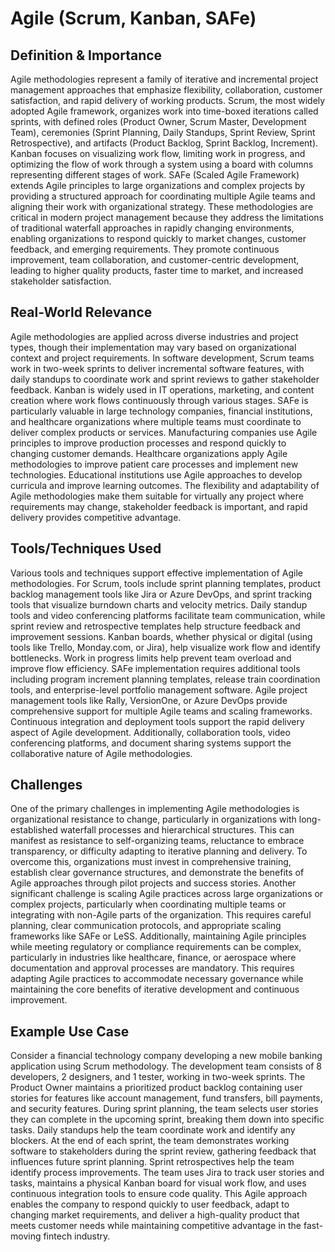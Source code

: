 # Agile (Scrum, Kanban, SAFe)

## Definition & Importance

Agile methodologies represent a family of iterative and incremental project management approaches that emphasize flexibility, collaboration, customer satisfaction, and rapid delivery of working products. Scrum, the most widely adopted Agile framework, organizes work into time-boxed iterations called sprints, with defined roles (Product Owner, Scrum Master, Development Team), ceremonies (Sprint Planning, Daily Standups, Sprint Review, Sprint Retrospective), and artifacts (Product Backlog, Sprint Backlog, Increment). Kanban focuses on visualizing work flow, limiting work in progress, and optimizing the flow of work through a system using a board with columns representing different stages of work. SAFe (Scaled Agile Framework) extends Agile principles to large organizations and complex projects by providing a structured approach for coordinating multiple Agile teams and aligning their work with organizational strategy. These methodologies are critical in modern project management because they address the limitations of traditional waterfall approaches in rapidly changing environments, enabling organizations to respond quickly to market changes, customer feedback, and emerging requirements. They promote continuous improvement, team collaboration, and customer-centric development, leading to higher quality products, faster time to market, and increased stakeholder satisfaction.

## Real-World Relevance

Agile methodologies are applied across diverse industries and project types, though their implementation may vary based on organizational context and project requirements. In software development, Scrum teams work in two-week sprints to deliver incremental software features, with daily standups to coordinate work and sprint reviews to gather stakeholder feedback. Kanban is widely used in IT operations, marketing, and content creation where work flows continuously through various stages. SAFe is particularly valuable in large technology companies, financial institutions, and healthcare organizations where multiple teams must coordinate to deliver complex products or services. Manufacturing companies use Agile principles to improve production processes and respond quickly to changing customer demands. Healthcare organizations apply Agile methodologies to improve patient care processes and implement new technologies. Educational institutions use Agile approaches to develop curricula and improve learning outcomes. The flexibility and adaptability of Agile methodologies make them suitable for virtually any project where requirements may change, stakeholder feedback is important, and rapid delivery provides competitive advantage.

## Tools/Techniques Used

Various tools and techniques support effective implementation of Agile methodologies. For Scrum, tools include sprint planning templates, product backlog management tools like Jira or Azure DevOps, and sprint tracking tools that visualize burndown charts and velocity metrics. Daily standup tools and video conferencing platforms facilitate team communication, while sprint review and retrospective templates help structure feedback and improvement sessions. Kanban boards, whether physical or digital (using tools like Trello, Monday.com, or Jira), help visualize work flow and identify bottlenecks. Work in progress limits help prevent team overload and improve flow efficiency. SAFe implementation requires additional tools including program increment planning templates, release train coordination tools, and enterprise-level portfolio management software. Agile project management tools like Rally, VersionOne, or Azure DevOps provide comprehensive support for multiple Agile teams and scaling frameworks. Continuous integration and deployment tools support the rapid delivery aspect of Agile development. Additionally, collaboration tools, video conferencing platforms, and document sharing systems support the collaborative nature of Agile methodologies.

## Challenges

One of the primary challenges in implementing Agile methodologies is organizational resistance to change, particularly in organizations with long-established waterfall processes and hierarchical structures. This can manifest as resistance to self-organizing teams, reluctance to embrace transparency, or difficulty adapting to iterative planning and delivery. To overcome this, organizations must invest in comprehensive training, establish clear governance structures, and demonstrate the benefits of Agile approaches through pilot projects and success stories. Another significant challenge is scaling Agile practices across large organizations or complex projects, particularly when coordinating multiple teams or integrating with non-Agile parts of the organization. This requires careful planning, clear communication protocols, and appropriate scaling frameworks like SAFe or LeSS. Additionally, maintaining Agile principles while meeting regulatory or compliance requirements can be complex, particularly in industries like healthcare, finance, or aerospace where documentation and approval processes are mandatory. This requires adapting Agile practices to accommodate necessary governance while maintaining the core benefits of iterative development and continuous improvement.

## Example Use Case

Consider a financial technology company developing a new mobile banking application using Scrum methodology. The development team consists of 8 developers, 2 designers, and 1 tester, working in two-week sprints. The Product Owner maintains a prioritized product backlog containing user stories for features like account management, fund transfers, bill payments, and security features. During sprint planning, the team selects user stories they can complete in the upcoming sprint, breaking them down into specific tasks. Daily standups help the team coordinate work and identify any blockers. At the end of each sprint, the team demonstrates working software to stakeholders during the sprint review, gathering feedback that influences future sprint planning. Sprint retrospectives help the team identify process improvements. The team uses Jira to track user stories and tasks, maintains a physical Kanban board for visual work flow, and uses continuous integration tools to ensure code quality. This Agile approach enables the company to respond quickly to user feedback, adapt to changing market requirements, and deliver a high-quality product that meets customer needs while maintaining competitive advantage in the fast-moving fintech industry. 